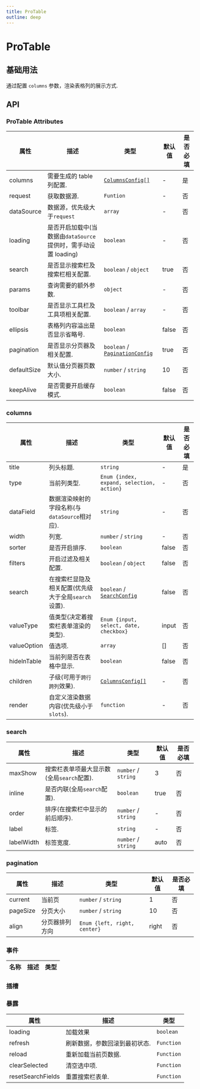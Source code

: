 ```yaml
---
title: ProTable
outline: deep
---
```


# ProTable

## 基础用法

通过配置 `columns` 参数，渲染表格列的展示方式.

<demo src="../examples/pro-table/basic.vue"/>

## API

### ProTable Attributes

| 属性        | 描述                                                           | 类型                                          | 默认值 | 是否必填 |
| ----------- | -------------------------------------------------------------- | --------------------------------------------- | ------ | -------- |
| columns     | 需要生成的 table 列配置.                                       | [`ColumnsConfig[]`](#columns)                 | -      | 是       |
| request     | 获取数据源.                                                    | `Funtion`                                     | -      | 否       |
| dataSource  | 数据源，优先级大于`request`                                    | `array`                                       | -      | 否       |
| loading     | 是否开启加载中(当数据由`dataSource`提供时，需手动设置 loading) | `boolean`                                     | -      | 否       |
| search      | 是否显示搜索栏及搜索栏相关配置.                                | `boolean` / `object`                          | true   | 否       |
| params      | 查询需要的额外参数.                                            | `object`                                      | -      | 否       |
| toolbar     | 是否显示工具栏及工具项相关配置.                                | `boolean` / `array`                           | -      | 否       |
| ellipsis    | 表格列内容溢出是否显示省略号.                                  | `boolean`                                     | false  | 否       |
| pagination  | 是否显示分页器及相关配置.                                      | `boolean` / [`PaginationConfig`](#pagination) | true   | 否       |
| defaultSize | 默认值分页器页数大小.                                          | `number` / `string`                           | 10     | 否       |
| keepAlive   | 是否需要开启缓存模式.                                          | `boolean`                                     | false  | 否       |

### columns

| 属性        | 描述                                                | 类型                                      | 默认值 | 是否必填 |
| ----------- | --------------------------------------------------- | ----------------------------------------- | ------ | -------- |
| title       | 列头标题.                                           | `string`                                  | -      | 是       |
| type        | 当前列类型.                                         | `Enum {index, expand, selection, action}` | -      | 否       |
| dataField   | 数据渲染映射的字段名称(与`dataSource`相对应).       | `string`                                  | -      | 否       |
| width       | 列宽.                                               | `number` / `string`                       | -      | 否       |
| sorter      | 是否开启排序.                                       | `boolean`                                 | false  | 否       |
| filters     | 开启过滤及相关配置.                                 | `boolean` / `object`                      | false  | 否       |
| search      | 在搜索栏显隐及相关配置(优先级大于全局`search`设置). | `boolean` / [`SearchConfig`](#search)     | false  | 否       |
| valueType   | 值类型(决定着搜索栏表单渲染的类型).                 | `Enum {input, select, date, checkbox}`    | input  | 否       |
| valueOption | 值选项.                                             | `array`                                   | []     | 否       |
| hideInTable | 当前列是否在表格中显示.                             | `boolean`                                 | false  | 否       |
| children    | 子级(可用于`跨行跨列`效果).                         | [`ColumnsConfig[]`](#columns)             | -      | 否       |
| render      | 自定义渲染数据内容(优先级小于`slots`).              | `function`                                | -      | 否       |

### search

| 属性       | 描述                                      | 类型                | 默认值 | 是否必填 |
| ---------- | ----------------------------------------- | ------------------- | ------ | -------- |
| maxShow    | 搜索栏表单项最大显示数(全局`search`配置). | `number` / `string` | 3      | 否       |
| inline     | 是否内联(全局`search`配置).               | `boolean`           | true   | 否       |
| order      | 排序(在搜索栏中显示的前后顺序).           | `number` / `string` | -      | 否       |
| label      | 标签.                                     | `string`            | -      | 否       |
| labelWidth | 标签宽度.                                 | `number` / `string` | auto   | 否       |

### pagination

| 属性     | 描述           | 类型                         | 默认值 | 是否必填 |
| -------- | -------------- | ---------------------------- | ------ | -------- |
| current  | 当前页         | `number` / `string`          | 1      | 否       |
| pageSize | 分页大小       | `number` / `string`          | 10     | 否       |
| align    | 分页器排列方向 | `Enum {left, right, center}` | right  | 否       |

### 事件

| 名称 | 描述 | 类型 |
| ---- | ---- | ---- |

### 插槽

### 暴露

| 属性              | 描述                          | 类型       |
| ----------------- | ----------------------------- | ---------- |
| loading           | 加载效果                      | `boolean`  |
| refresh           | 刷新数据，参数回滚到最初状态. | `Function` |
| reload            | 重新加载当前页数据.           | `Function` |
| clearSelected     | 清空选中项.                   | `Function` |
| resetSearchFields | 重置搜索栏表单.               | `Function` |
